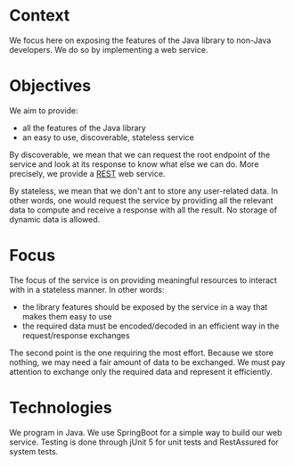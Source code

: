 # Context

We focus here on exposing the features of the Java library to non-Java developers.
We do so by implementing a web service.

# Objectives

We aim to provide:
- all the features of the Java library
- an easy to use, discoverable, stateless service

By discoverable, we mean that we can request the root endpoint of the service and look at its response to know what else we can do.
More precisely, we provide a [REST](https://en.wikipedia.org/wiki/Representational_state_transfer) web service.

By stateless, we mean that we don't ant to store any user-related data.
In other words, one would request the service by providing all the relevant data to compute and receive a response with all the result.
No storage of dynamic data is allowed.

# Focus

The focus of the service is on providing meaningful resources to interact with in a stateless manner.
In other words:
- the library features should be exposed by the service in a way that makes them easy to use
- the required data must be encoded/decoded in an efficient way in the request/response exchanges

The second point is the one requiring the most effort.
Because we store nothing, we may need a fair amount of data to be exchanged.
We must pay attention to exchange only the required data and represent it efficiently.

# Technologies

We program in Java.
We use SpringBoot for a simple way to build our web service.
Testing is done through jUnit 5 for unit tests and RestAssured for system tests.
